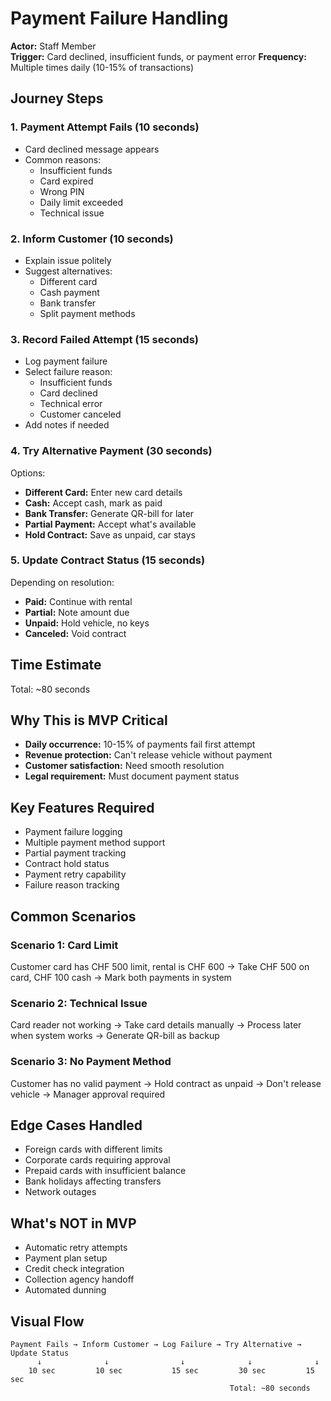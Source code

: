 # Payment Failure Handling

**Actor:** Staff Member  
**Trigger:** Card declined, insufficient funds, or payment error **Frequency:** Multiple times daily
(10-15% of transactions)

## Journey Steps

### 1. Payment Attempt Fails (10 seconds)

- Card declined message appears
- Common reasons:
  - Insufficient funds
  - Card expired
  - Wrong PIN
  - Daily limit exceeded
  - Technical issue

### 2. Inform Customer (10 seconds)

- Explain issue politely
- Suggest alternatives:
  - Different card
  - Cash payment
  - Bank transfer
  - Split payment methods

### 3. Record Failed Attempt (15 seconds)

- Log payment failure
- Select failure reason:
  - Insufficient funds
  - Card declined
  - Technical error
  - Customer canceled
- Add notes if needed

### 4. Try Alternative Payment (30 seconds)

Options:

- **Different Card:** Enter new card details
- **Cash:** Accept cash, mark as paid
- **Bank Transfer:** Generate QR-bill for later
- **Partial Payment:** Accept what's available
- **Hold Contract:** Save as unpaid, car stays

### 5. Update Contract Status (15 seconds)

Depending on resolution:

- **Paid:** Continue with rental
- **Partial:** Note amount due
- **Unpaid:** Hold vehicle, no keys
- **Canceled:** Void contract

## Time Estimate

Total: ~80 seconds

## Why This is MVP Critical

- **Daily occurrence:** 10-15% of payments fail first attempt
- **Revenue protection:** Can't release vehicle without payment
- **Customer satisfaction:** Need smooth resolution
- **Legal requirement:** Must document payment status

## Key Features Required

- Payment failure logging
- Multiple payment method support
- Partial payment tracking
- Contract hold status
- Payment retry capability
- Failure reason tracking

## Common Scenarios

### Scenario 1: Card Limit

Customer card has CHF 500 limit, rental is CHF 600 → Take CHF 500 on card, CHF 100 cash → Mark both
payments in system

### Scenario 2: Technical Issue

Card reader not working → Take card details manually → Process later when system works → Generate
QR-bill as backup

### Scenario 3: No Payment Method

Customer has no valid payment → Hold contract as unpaid → Don't release vehicle → Manager approval
required

## Edge Cases Handled

- Foreign cards with different limits
- Corporate cards requiring approval
- Prepaid cards with insufficient balance
- Bank holidays affecting transfers
- Network outages

## What's NOT in MVP

- Automatic retry attempts
- Payment plan setup
- Credit check integration
- Collection agency handoff
- Automated dunning

## Visual Flow

```
Payment Fails → Inform Customer → Log Failure → Try Alternative → Update Status
      ↓              ↓                ↓              ↓              ↓
    10 sec         10 sec           15 sec         30 sec         15 sec
                                                 Total: ~80 seconds
```

